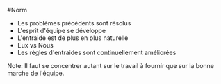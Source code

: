 #Norm
+ Les problèmes précédents sont résolus
+ L'esprit d'équipe se développe
+ L'entraide est de plus en plus naturelle
+ Eux vs Nous
+ Les règles d'entraides sont continuellement améliorées

Note:
Il faut se concentrer autant sur le travail à fournir que sur la bonne marche de l'équipe.